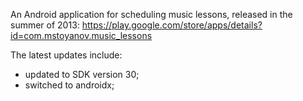 An Android application for scheduling music lessons, released in the summer of 2013: https://play.google.com/store/apps/details?id=com.mstoyanov.music_lessons

The latest updates include:
- updated to SDK version 30;
- switched to androidx;
